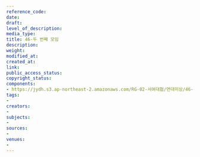 ```yaml
---
reference_code: 
date: 
draft: 
level_of_description: 
media_type: 
title: 46-두 번째 모임
description: 
weight: 
modified_at: 
created_at: 
link: 
public_access_status: 
copyright_status: 
components:
- https://jydh.s3.ap-northeast-2.amazonaws.com/RG-02-서여대협/연대미상/46-두+번째+모임.pdf
tags:
- 
creators:
- 
subjects:
- 
sources:
- 
venues:
- 
---
```

